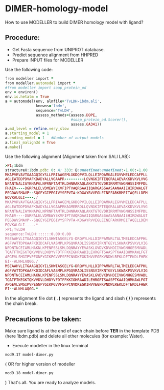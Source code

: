 # DIMER-homology-model
How to use MODELLER to build DIMER homology model with ligand?

## Procedure:
- Get Fasta sequence from UNIPROT database.
- Predict sequence alignment from HHPRED
- Prepare INPUT files for MODELLER

Use the following code:
```ruby
from modeller import *
from modeller.automodel import *
#from modeller import soap_protein_od
env = environ()
env.io.hetatm = True
a = automodel(env, alnfile='TvLDH-1bdm.ali',
              knowns='1bdm',
              sequence='TvLDH',
              assess_methods=(assess.DOPE,
                              #soap_protein_od.Scorer(),
                              assess.GA341))
a.md_level = refine.very_slow
a.starting_model = 1
a.ending_model = 1   #Number of output models
a.final_malign3d = True
a.make()
```

Use the following alignment (Alignment taken from SALI LAB):
```ruby
>P1;1bdm
structureX:1bdm.pdb: 0: A: 333: B:undefined:undefined:-1.00:-1.00
MKAPVRVAVTGAAGQIGYSLLFRIAAGEMLGKDQPVILQLLEIPQAMKALEGVVMELEDCAFPLL
AGLEATDDPDVAFKDADYALLVGAAPR---------LQVNGKIFTEQGRALAEVAKKDVKVLVVG
NPANTNALIAYKNAPGLNPRNFTAMTRLDHNRAKAQLAKKTGTGVDRIRRMTVWGNHSSIMFPDL
FHAEV----DGRPALELVDMEWYEKVFIPTVAQRGAAIIQARGASSAASAANAAIEHIRDWALGT
PEGDWVSMAVP--SQGEYGIPEGIVYSFPVTA-KDGAYRVVEGLEINEFARKRMEITAQELLDEM
EQVKALGLI----./
MKAPVRVAVTGAAGQIGYSLLFRIAAGEMLGKDQPVILQLLEIPQAMKALEGVVMELEDCAFPLL
AGLEATDDPDVAFKDADYALLVGAAPRKAGMERRDLLQVNGKIFTEQGRALAEVAKKDVKVLVVG
NPANTNALIAYKNAPGLNPRNFTAMTRLDHNRAKAQLAKKTGTGVDRIRRMTVWGNHSSIMFPDL
FHAEV----DGRPALELVDMEWYEKVFIPTVAQRGAAIIQARGASSAASAANAAIEHIRDWALGT
PEGDWVSMAVP--SQGEYGIPEGIVYSFPVTA-KDGAYRVVEGLEINEFARKRMEITAQELLDEM
EQVKALGLI----.*
>P1;TvLDH
sequence:TvLDH:::::::0.00:0.00
MSEAAHVLITGAAGQIGYILSHWIASGELYG-DRQVYLHLLDIPPAMNRLTALTMELEDCAFPHL
AGFVATTDPKAAFKDIDCAFLVASMPLKPGQVRADLISSNSVIFKNTGEYLSKWAKPSVKVLVIG
NPDNTNCEIAMLHAKNLKPENFSSLSMLDQNRAYYEVASKLGVDVKDVHDIIVWGNHGESMVADL
TQATFTKEGKTQKVVDVLDHDYVFDTFFKKIGHRAWDILEHRGFTSAASPTKAAIQHMKAWLFGT
APGEVLSMGIPVPEGNPYGIKPGVVFSFPCNVDKEGKIHVVEGFKVNDWLREKLDFTEKDLFHEK
EI--ALNHLAQGG./
MSEAAHVLITGAAGQIGYILSHWIASGELYG-DRQVYLHLLDIPPAMNRLTALTMELEDCAFPHL
AGFVATTDPKAAFKDIDCAFLVASMPLKPGQVRADLISSNSVIFKNTGEYLSKWAKPSVKVLVIG
NPDNTNCEIAMLHAKNLKPENFSSLSMLDQNRAYYEVASKLGVDVKDVHDIIVWGNHGESMVADL
TQATFTKEGKTQKVVDVLDHDYVFDTFFKKIGHRAWDILEHRGFTSAASPTKAAIQHMKAWLFGT
APGEVLSMGIPVPEGNPYGIKPGVVFSFPCNVDKEGKIHVVEGFKVNDWLREKLDFTEKDLFHEK
EI--ALNHLAQGG.*
```

In the alignment file dot **( . )** represents the ligand and slash **( / )** represents the chain break.

## Precautions to be taken:
Make sure ligand is at the end of each chain before **TER** in the template PDB (here 1bdm.pdb) and delete all other molecules (for example: Water).
- Execute modeller in the linux terminal
```sh
mod9.17 model-dimer.py
```
( OR  for higher version of modeller
```sh
mod9.18 model-dimer.py
```
)
That's all. You are ready to analyze models.
